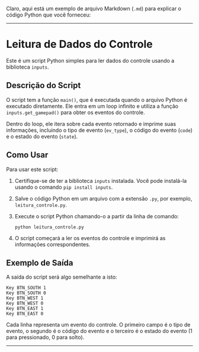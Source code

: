 Claro, aqui está um exemplo de arquivo Markdown (`.md`) para explicar o código Python que você forneceu:

---

# Leitura de Dados do Controle

Este é um script Python simples para ler dados do controle usando a biblioteca `inputs`.

## Descrição do Script

O script tem a função `main()`, que é executada quando o arquivo Python é executado diretamente. Ele entra em um loop infinito e utiliza a função `inputs.get_gamepad()` para obter os eventos do controle.

Dentro do loop, ele itera sobre cada evento retornado e imprime suas informações, incluindo o tipo de evento (`ev_type`), o código do evento (`code`) e o estado do evento (`state`).

## Como Usar

Para usar este script:

1. Certifique-se de ter a biblioteca `inputs` instalada. Você pode instalá-la usando o comando `pip install inputs`.

2. Salve o código Python em um arquivo com a extensão `.py`, por exemplo, `leitura_controle.py`.

3. Execute o script Python chamando-o a partir da linha de comando:

   ```
   python leitura_controle.py
   ```

4. O script começará a ler os eventos do controle e imprimirá as informações correspondentes.

## Exemplo de Saída

A saída do script será algo semelhante a isto:

```
Key BTN_SOUTH 1
Key BTN_SOUTH 0
Key BTN_WEST 1
Key BTN_WEST 0
Key BTN_EAST 1
Key BTN_EAST 0
```

Cada linha representa um evento do controle. O primeiro campo é o tipo de evento, o segundo é o código do evento e o terceiro é o estado do evento (1 para pressionado, 0 para solto).

---
